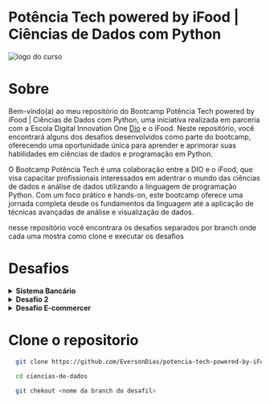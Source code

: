 # Potência Tech powered by iFood | Ciências de Dados com Python

![logo do curso](https://hermes.dio.me/tracks/49c408ad-800d-416d-b77c-681add1be673.png)

# Sobre

Bem-vindo(a) ao meu repositório do Bootcamp Potência Tech powered by iFood | Ciências de Dados com Python, uma iniciativa realizada em parceria com a Escola Digital Innovation One [Dio](https://web.dio.me/home) e o iFood. Neste repositório, você encontrará alguns dos desafios desenvolvidos como parte do bootcamp, oferecendo uma oportunidade única para aprender e aprimorar suas habilidades em ciências de dados e programação em Python.

O Bootcamp Potência Tech é uma colaboração entre a DIO e o iFood, que visa capacitar profissionais interessados em adentrar o mundo das ciências de dados e análise de dados utilizando a linguagem de programação Python. Com um foco prático e hands-on, este bootcamp oferece uma jornada completa desde os fundamentos da linguagem até a aplicação de técnicas avançadas de análise e visualização de dados.

nesse repositório você encontrara os desafios separados por branch onde cada uma mostra como clone e executar os desafios

# Desafios

<details>
<summary><strong>Sistema Bancário</strong></summary>

# [Sistema Bancário](https://github.com/EversonDias/potencia-tech-powered-by-iFood-ciencias-de-dados-com-python/tree/desafio-1-sistema-bancario) 


```bash
  git clone -b desafio-1-sistema-bancario https://github.com/EversonDias/potencia-tech-powered-by-iFood-ciencias-de-dados-com-python.git desafio-1
```

```bash
  cd desafio-1
```

```bash
  python3 main.py
```

obs: É necessário ter instalado python3

</details>

<details>
<summary><strong>Desafio 2</strong></summary>

# [Sistema Bancário com Funções](https://github.com/EversonDias/potencia-tech-powered-by-iFood-ciencias-de-dados-com-python/tree/desafio-2) 


```bash
  git clone -b desafio-2 https://github.com/EversonDias/potencia-tech-powered-by-iFood-ciencias-de-dados-com-python.git desafio-2
```

```bash
  cd desafio-2
```

```bash
  python3 main.py
```

obs: É necessário ter instalado python3

</details>

<details>
<summary><strong>Desafio E-commercer</strong></summary>

# [E-commercer datebase](https://github.com/EversonDias/potencia-tech-powered-by-iFood-ciencias-de-dados-com-python/tree/desafio_ecommerce) 

⚠️ clone o repositório e siga as instruções do readme ⚠️

```bash
git clone -b desafio_ecommerce https://github.com/EversonDias/potencia-tech-powered-by-iFood-ciencias-de-dados-com-python.git desafio_ecommerce
```

```bash
cd desafio_ecommerce
```

</details>

# Clone o repositorio

```bash
  git clone https://github.com/EversonDias/potencia-tech-powered-by-iFood-ciencias-de-dados-com-python.git ciencias-de-dados
```

```bash
  cd ciencias-de-dados
```

```bash
  git chekout <nome da branch do desafil>
```
